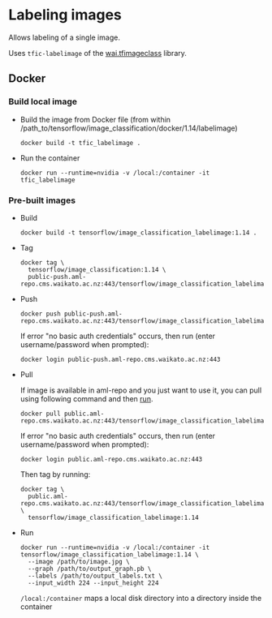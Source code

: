 # Labeling images

Allows labeling of a single image.

Uses `tfic-labelimage` of the [wai.tfimageclass](https://pypi.org/project/wai.tfimageclass/)
library.


## Docker

### Build local image

* Build the image from Docker file (from within /path_to/tensorflow/image_classification/docker/1.14/labelimage)

  ```commandline
  docker build -t tfic_labelimage .
  ```

* Run the container

  ```commandline
  docker run --runtime=nvidia -v /local:/container -it tfic_labelimage
  ```

### Pre-built images

* Build

  ```commandline
  docker build -t tensorflow/image_classification_labelimage:1.14 .
  ```
  
* Tag

  ```commandline
  docker tag \
    tensorflow/image_classification:1.14 \
    public-push.aml-repo.cms.waikato.ac.nz:443/tensorflow/image_classification_labelimage:1.14
  ```
  
* Push

  ```commandline
  docker push public-push.aml-repo.cms.waikato.ac.nz:443/tensorflow/image_classification_labelimage:1.14
  ```
  If error "no basic auth credentials" occurs, then run (enter username/password when prompted):
  
  ```commandline
  docker login public-push.aml-repo.cms.waikato.ac.nz:443
  ```
  
* Pull

  If image is available in aml-repo and you just want to use it, you can pull using following command and then [run](#run).

  ```commandline
  docker pull public.aml-repo.cms.waikato.ac.nz:443/tensorflow/image_classification_labelimage:1.14
  ```
  If error "no basic auth credentials" occurs, then run (enter username/password when prompted):
  
  ```commandline
  docker login public.aml-repo.cms.waikato.ac.nz:443
  ```
  Then tag by running:
  
  ```commandline
  docker tag \
    public.aml-repo.cms.waikato.ac.nz:443/tensorflow/image_classification_labelimage:1.14 \
    tensorflow/image_classification_labelimage:1.14
  ```

* <a name="run">Run</a>

  ```commandline
  docker run --runtime=nvidia -v /local:/container -it tensorflow/image_classification_labelimage:1.14 \
    --image /path/to/image.jpg \
    --graph /path/to/output_graph.pb \
    --labels /path/to/output_labels.txt \
    --input_width 224 --input_height 224
  ```
  `/local:/container` maps a local disk directory into a directory inside the container

